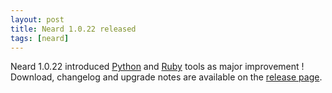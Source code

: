 ```yaml
---
layout: post
title: Neard 1.0.22 released
tags: [neard]
---
```


Neard 1.0.22 introduced [Python](/tools/python) and [Ruby](/tools/ruby) tools as major improvement !<br />
Download, changelog and upgrade notes are available on the [release page](/release/1.0.22).